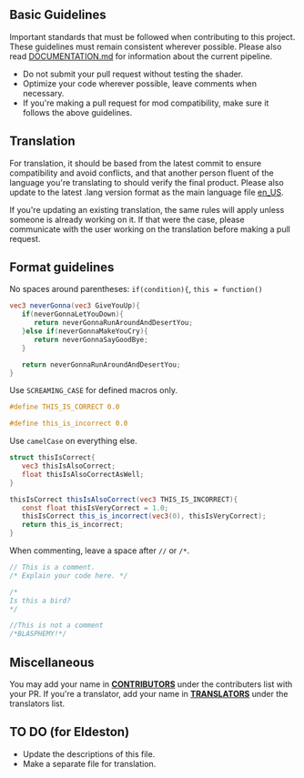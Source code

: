 ## Basic Guidelines
   Important standards that must be followed when contributing to this project. These guidelines must remain consistent wherever possible. Please also read [DOCUMENTATION.md](DOCUMENTATION.md) for information about the current pipeline.

* Do not submit your pull request without testing the shader.
* Optimize your code wherever possible, leave comments when necessary.
* If you're making a pull request for mod compatibility, make sure it follows the above guidelines.

## Translation
   For translation, it should be based from the latest commit to ensure compatibility and avoid conflicts, and that another person fluent of the language you're translating to should verify the final product. Please also update to the latest .lang version format as the main language file [en_US](/lang/en_US.lang).

   If you're updating an existing translation, the same rules will apply unless someone is already working on it. If that were the case, please communicate with the user working on the translation before making a pull request.
   
## Format guidelines
   No spaces around parentheses: `if(condition){`, `this = function()`

```glsl
vec3 neverGonna(vec3 GiveYouUp){
   if(neverGonnaLetYouDown){
      return neverGonnaRunAroundAndDesertYou;
   }else if(neverGonnaMakeYouCry){
      return neverGonnaSayGoodBye;
   }

   return neverGonnaRunAroundAndDesertYou;
}
```

   Use `SCREAMING_CASE` for defined macros only.

```glsl
#define THIS_IS_CORRECT 0.0

#define this_is_incorrect 0.0
```

   Use `camelCase` on everything else.

```glsl
struct thisIsCorrect{
   vec3 thisIsAlsoCorrect;
   float thisIsAlsoCorrectAsWell;
}

thisIsCorrect thisIsAlsoCorrect(vec3 THIS_IS_INCORRECT){
   const float thisIsVeryCorrect = 1.0;
   thisIsCorrect this_is_incorrect(vec3(0), thisIsVeryCorrect);
   return this_is_incorrect;
}
```

   When commenting, leave a space after `//` or `/*`.

```glsl
// This is a comment.
/* Explain your code here. */

/*
Is this a bird?
*/

//This is not a comment
/*BLASPHEMY!*/
```

## Miscellaneous
   You may add your name in [**CONTRIBUTORS**](CONTRIBUTORS.md) under the contributers list with your PR. If you're a translator, add your name in [**TRANSLATORS**](TRANSLATORS.md) under the translators list.

## TO DO (for Eldeston)
   * Update the descriptions of this file.
   * Make a separate file for translation.